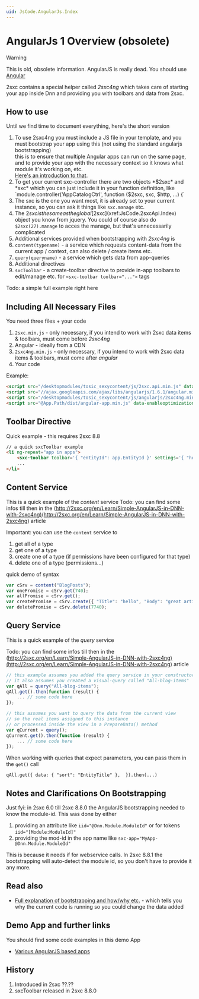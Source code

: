 ```yaml
---
uid: JsCode.AngularJs.Index
---
```

# AngularJs 1 Overview (obsolete)

> [!WARNING]
> This is old, obsolete information. AngularJS is really dead. You should use [Angular](xref:JsCode.Angular.Index)

2sxc contains a special helper called *2sxc4ng* which takes care of starting your app inside Dnn and providing you with toolbars and data from 2sxc.

## How to use

Until we find time to document everything, here's the short version

1. To use 2sxc4ng you must include a JS file in your template, and you must bootstrap your app using this (not using the standard angularjs bootstrapping)  
this is to ensure that multiple Angular apps can run on the same page, and to provide your app with the necessary context so it knows what module it's working on, etc.  
[Here's an introduction to that](http://2sxc.org/en/Learn/Simple-AngularJS-in-DNN-with-2sxc4ng).
1. To get your current sxc-controller there are two objects *$2sxc* and *sxc* which you can just include it in your function definition, like  
`module.controller('AppCatalogCtrl', function ($2sxc, sxc, $http, ...) {`
1. The sxc is the one you want most, it is already set to your current instance, so you can ask it things like `sxc.manage` etc.
1. The $2sxc is the same as the global [$2sxc](xref:JsCode.2sxcApi.Index) object you know from jquery. You could of course also do `$2sxc(27).manage` to acces the manage, but that's unnecessarily complicated
1. Additional services provided when bootstrapping with *2sxc4ng* is
1. `content(typename)` - a service which requests content-data from the current app / context, can also delete / create items etc.
1. `query(queryname)` - a service which gets data from app-queries
1. Additional directives
1. `sxcToolbar` - a create-toolbar directive to provide in-app toolbars to edit/manage etc. for `<sxc-toolbar toolbar="...">` tags


Todo: a simple full example right here


## Including All Necessary Files

You need three files + your code

1. `2sxc.min.js` - only necessary, if you intend to work with 2sxc data items & toolbars, must come before *2sxc4ng*
2. Angular - ideally from a CDN
3. `2sxc4ng.min.js` - only necessary, if you intend to work with 2sxc data items & toolbars, must come after *angular*
4. Your code

Example:

```html
<script src="/desktopmodules/tosic_sexycontent/js/2sxc.api.min.js" data-enableoptimizations="100"></script> 
<script src="//ajax.googleapis.com/ajax/libs/angularjs/1.6.1/angular.min.js" data-enableoptimizations="101"></script> 
<script src="/desktopmodules/tosic_sexycontent/js/angularjs/2sxc4ng.min.js" data-enableoptimizations="110"></script> 
<script src="@App.Path/dist/angular-app.min.js" data-enableoptimizations="120"></script> 
```


## Toolbar Directive

Quick example - this requires 2sxc 8.8

```html
// a quick sxcToolbar example
<li ng-repeat="app in apps">
    <sxc-toolbar toolbar='{ "entityId": app.EntityId }' settings='{ "hover": "left", "align": "left" }'></sxc-toolbar>
    ...
</li>
```

## Content Service

This is a quick example of the *content* service
Todo: you can find some infos till then in the (<http://2sxc.org/en/Learn/Simple-AngularJS-in-DNN-with-2sxc4ng)(http://2sxc.org/en/Learn/Simple-AngularJS-in-DNN-with-2sxc4ng>) article

Important: you can use the `content` service to

1. get all of a type
2. get one of a type
3. create one of a type (if permissions have been configured for that type)
4. delete one of a type (permissions...)

quick demo of syntax

```javascript
var cSrv = content("BlogPosts");
var onePromise = cSrv.get(740);
var allPromise = cSrv.get();
var createPromise = cSrv.create({ "Title": "hello", "Body": "great article"});
var deletePromise = cSrv.delete(7740); 
```

## Query Service

This is a quick example of the *query* service

Todo: you can find some infos till then in the (<http://2sxc.org/en/Learn/Simple-AngularJS-in-DNN-with-2sxc4ng)(http://2sxc.org/en/Learn/Simple-AngularJS-in-DNN-with-2sxc4ng>) article

```JavaScript
// this example assumes you added the query service in your constructor
// it also assumes you created a visual-query called "All-blog-items"
var qAll = query("All-blog-items");
qAll.get().then(function (result) {
    ... // some code here
});

// this assumes you want to query the data from the current view
// so the real items assigned to this instance
// or processed inside the view in a PrepareData() method
var qCurrent = query();
qCurrent.get().then(function (result) {
    ... // some code here
});
```

When working with queries that expect parameters, you can pass them in the `get()` call

```
qAll.get({ data: { "sort": "EntityTitle" },  }).then(...)
```

## Notes and Clarifications On Bootstrapping

Just fyi: in 2sxc 6.0 till 2sxc 8.8.0 the AngularJS bootstrapping needed to know the module-id. This was done by either

1. providing an attribute like `iid="@Dnn.Module.ModuleId"` or for tokens `iid="[Module:ModuleId]"`
2. providing the mod-id in the app name like `sxc-app="MyApp-@Dnn.Module.ModuleId"`

This is because it needs if for webservice calls. In 2sxc 8.8.1 the bootstrapping will auto-detect the module id, so you don't have to provide it any more.


## Read also

* [Full explanation of bootstrapping and how/why etc.](http://2sxc.org/en/Learn/Simple-AngularJS-in-DNN-with-2sxc4ng) - which tells you why the current code is running so you could change the data added

## Demo App and further links

You should find some code examples in this demo App

* [Various AngularJS based apps](http://2sxc.org/en/Apps/tag/AngularJS)

## History

1. Introduced in 2sxc ??.??
2. sxcToolbar released in 2sxc 8.8.0

